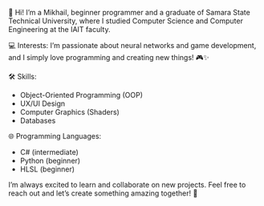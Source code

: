 👋 Hi! I’m a Mikhail, beginner programmer and a graduate of Samara State Technical University, where I studied Computer Science and Computer Engineering at the IAIT faculty.

💻 Interests: I’m passionate about neural networks and game development, and I simply love programming and creating new things! 🎮✨

🛠 Skills:
* Object-Oriented Programming (OOP)
* UX/UI Design
* Computer Graphics (Shaders)
* Databases
  
🌐 Programming Languages:
* C# (intermediate)
* Python (beginner)
* HLSL (beginner)

I’m always excited to learn and collaborate on new projects. Feel free to reach out and let’s create something amazing together! 🚀
